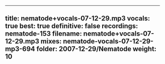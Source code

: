 
---
title: nematode+vocals-07-12-29.mp3
vocals: true
best: true
definitive: false
recordings: nematode-153
filename: nematode+vocals-07-12-29.mp3
mixes: nematode-vocals-07-12-29-mp3-694
folder: 2007-12-29/Nematode
weight: 10
---
